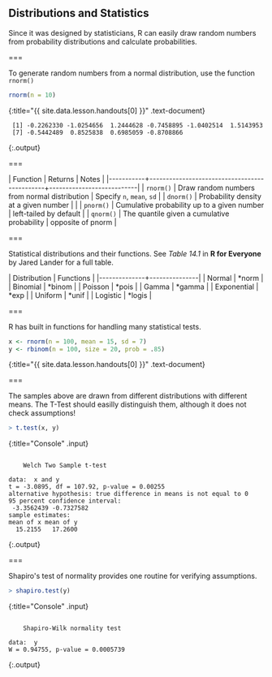---
---

## Distributions and Statistics

Since it was designed by statisticians, R can easily draw random numbers from
probability distributions and calculate probabilities.

===

To generate random numbers from a normal distribution, use the function
`rnorm()`



~~~r
rnorm(n = 10)
~~~
{:title="{{ site.data.lesson.handouts[0] }}" .text-document}


~~~
 [1] -0.2262330 -1.0254656  1.2444628 -0.7458895 -1.0402514  1.5143953
 [7] -0.5442489  0.8525838  0.6985059 -0.8708866
~~~
{:.output}


===

| Function  | Returns                                      | Notes                     |
|-----------+----------------------------------------------+---------------------------|
| `rnorm()` | Draw random numbers from normal distribution | Specify `n`, `mean`, `sd` |
| `dnorm()` | Probability density at a given number        |                           |
| `pnorm()` | Cumulative probability up to a given number  | left-tailed by default    |
| `qnorm()` | The quantile given a cumulative probability  | opposite of pnorm         |

===

Statistical distributions and their functions.
See *Table 14.1* in **R for Everyone** by Jared Lander for a full table.

| Distribution | Functions     |
|--------------+---------------|
| Normal       | *norm         |
| Binomial     | *binom        |
| Poisson      | *pois         |
| Gamma        | *gamma        |
| Exponential  | *exp          |
| Uniform      | *unif         |
| Logistic     | *logis        |

===

R has built in functions for handling many statistical tests. 




~~~r
x <- rnorm(n = 100, mean = 15, sd = 7)
y <- rbinom(n = 100, size = 20, prob = .85)
~~~
{:title="{{ site.data.lesson.handouts[0] }}" .text-document}


===

The samples above are drawn from different distributions with different means.
The  T-Test should easilly distinguish them, although it does not check
assumptions!



~~~r
> t.test(x, y)
~~~
{:title="Console" .input}


~~~

	Welch Two Sample t-test

data:  x and y
t = -3.0895, df = 107.92, p-value = 0.00255
alternative hypothesis: true difference in means is not equal to 0
95 percent confidence interval:
 -3.3562439 -0.7327582
sample estimates:
mean of x mean of y 
  15.2155   17.2600 
~~~
{:.output}


===

Shapiro's test of normality provides one routine for verifying assumptions.



~~~r
> shapiro.test(y)
~~~
{:title="Console" .input}


~~~

	Shapiro-Wilk normality test

data:  y
W = 0.94755, p-value = 0.0005739
~~~
{:.output}

